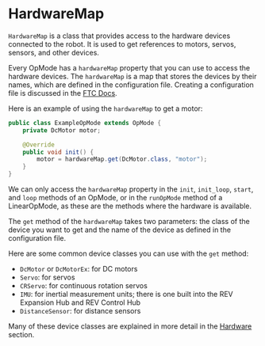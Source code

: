 # HardwareMap

`HardwareMap` is a class that provides access to the hardware devices connected to the robot. It is used to get references to motors, servos, sensors, and other devices.

Every OpMode has a `hardwareMap` property that you can use to access the hardware devices. 
The `hardwareMap` is a map that stores the devices by their names, which are defined in the configuration file.
Creating a configuration file is discussed in the [FTC Docs](https://ftc-docs.firstinspires.org/en/latest/hardware_and_software_configuration/configuring/index.html).

Here is an example of using the `hardwareMap` to get a motor:

```java
public class ExampleOpMode extends OpMode {
    private DcMotor motor;

    @Override
    public void init() {
        motor = hardwareMap.get(DcMotor.class, "motor");
    }
}
```

We can only access the `hardwareMap` property in the `init`, `init_loop`, `start`, and `loop` methods of an OpMode,
or in the `runOpMode` method of a LinearOpMode, as these are the methods where the hardware is available.

The `get` method of the `hardwareMap` takes two parameters: the class of the device you want to get and the name of the device as defined in the configuration file.

Here are some common device classes you can use with the `get` method:
- `DcMotor` or `DcMotorEx`: for DC motors
- `Servo`: for servos
- `CRServo`: for continuous rotation servos
- `IMU`: for inertial measurement units; there is one built into the REV Expansion Hub and REV Control Hub
- `DistanceSensor`: for distance sensors

Many of these device classes are explained in more detail in the [Hardware](../hardware/overview.md) section.